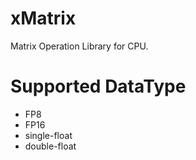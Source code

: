 
# xMatrix

Matrix Operation Library for CPU.


# Supported DataType

- FP8
- FP16
- single-float
- double-float
